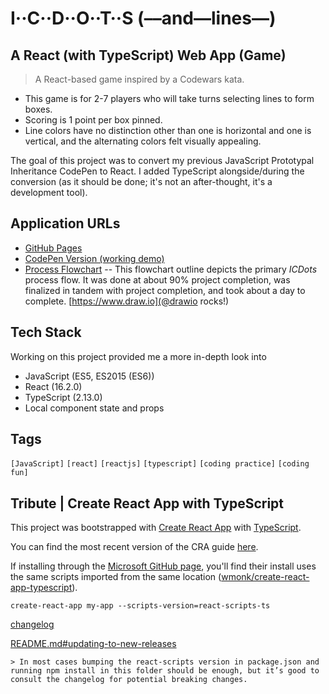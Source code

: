 # I··C··D··O··T··S (––and––lines––)

## A React (with TypeScript) Web App (Game)

> A React-based game inspired by a Codewars kata.

  - This game is for 2-7 players who will take turns selecting lines to form boxes.
  - Scoring is 1 point per box pinned.
  - Line colors have no distinction other than one is horizontal and one is vertical, and the alternating colors felt visually appealing.

The goal of this project was to convert my previous JavaScript Prototypal Inheritance CodePen to React.
I added TypeScript alongside/during the conversion (as it should be done; it's not an after-thought, it's a development tool).

## Application URLs

  - [GitHub Pages](https://github.com/KDCinfo/icdots/)
  - [CodePen Version (working demo)](https://codepen.io/KeithDC/pen/OzdoLv/)
  - [Process Flowchart](https://www.draw.io/?lightbox=1&highlight=0000ff&layers=1&nav=1&title=icdots.xml#Uhttps%3A%2F%2Fdrive.google.com%2Fuc%3Fid%3D1sRE6F_TaY1wr99M4WZ0dOCoF65AiMdKT%26export%3Ddownload) -- This flowchart outline depicts the primary *ICDots* process flow. It was done at about 90% project completion, was finalized in tandem with project completion, and took about a day to complete. [https://www.draw.io](@drawio rocks!)

## Tech Stack

Working on this project provided me a more in-depth look into
  - JavaScript (ES5, ES2015 (ES6))
  - React (16.2.0)
  - TypeScript (2.13.0)
  - Local component state and props

## Tags

`[JavaScript]` `[react]` `[reactjs]` `[typescript]` `[coding practice]` `[coding fun]`

## Tribute | Create React App with TypeScript

This project was bootstrapped with [Create React App](https://github.com/facebookincubator/create-react-app) with [TypeScript](https://github.com/wmonk/create-react-app-typescript).

You can find the most recent version of the CRA guide [here](https://github.com/facebookincubator/create-react-app/blob/master/packages/react-scripts/template/README.md).

If installing through the [Microsoft GitHub page](https://github.com/Microsoft/TypeScript-React-Starter), you'll find their install uses the same scripts imported from the same location ([wmonk/create-react-app-typescript](https://github.com/wmonk/create-react-app-typescript)).

  `create-react-app my-app --scripts-version=react-scripts-ts`

  [changelog](https://github.com/wmonk/create-react-app-typescript#changelog)

  [README.md#updating-to-new-releases](https://github.com/wmonk/create-react-app-typescript/blob/master/packages/react-scripts/template/README.md#updating-to-new-releases)

    > In most cases bumping the react-scripts version in package.json and running npm install in this folder should be enough, but it’s good to consult the changelog for potential breaking changes.
